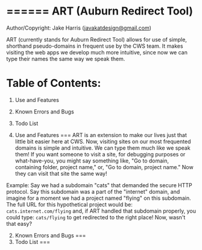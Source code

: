 ======
ART (Auburn Redirect Tool)
======
Author/Copyright: Jake Harris (javakatdesign@gmail.com)

ART (currently stands for Auburn Redirect Tool) allows for use of simple, shorthand pseudo-domains in frequent
use by the CWS team. It makes visiting the web apps we develop much more intuitive, since now we can type their
names the same way we speak them.


Table of Contents:
===
1. Use and Features
2. Known Errors and Bugs
3. Todo List



1. Use and Features
===
ART is an extension to make our lives just that little bit easier here at CWS. Now, visiting sites on our most
frequented domains is simple and intuitive. We can type them much like we speak them!
If you want someone to visit a site, for debugging purposes or what-have-you, you might say something like,
"Go to domain, containing folder, project name," or, "Go to domain, project name."
Now they can visit that site the same way!

Example:
Say we had a subdomain "cats" that demanded the secure HTTP protocol. Say this subdomain was a part of the
"internet" domain, and imagine for a moment we had a project named "flying" on this subdomain. 
The full URL for this hypothetical project would be:
```` cats.internet.com/flying ````
and, if ART handled that subdomain properly, you could type:
```` cats/flying ````
to get redirected to the right place! Now, wasn't that easy?

2. Known Errors and Bugs
===
3. Todo List
===
